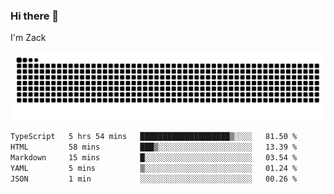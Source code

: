 ### Hi there 👋
I'm Zack

![](https://raw.githubusercontent.com/z4cki/z4cki/refs/heads/output/github-contribution-grid-snake.svg)
<!--START_SECTION:waka-->

```txt
TypeScript   5 hrs 54 mins   ████████████████████▒░░░░   81.50 %
HTML         58 mins         ███▒░░░░░░░░░░░░░░░░░░░░░   13.39 %
Markdown     15 mins         █░░░░░░░░░░░░░░░░░░░░░░░░   03.54 %
YAML         5 mins          ▒░░░░░░░░░░░░░░░░░░░░░░░░   01.24 %
JSON         1 min           ░░░░░░░░░░░░░░░░░░░░░░░░░   00.26 %
```

<!--END_SECTION:waka-->
